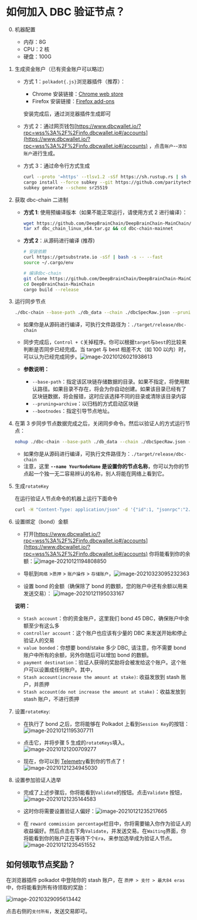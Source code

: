 # 如何加入 DBC 验证节点？

0. 机器配置

   - 内存：8G
   - CPU：2 核
   - 硬盘：100G

1. 生成资金账户（已有资金账户可以略过）

   - 方式 1：`polkadot{.js}`浏览器插件（推荐）：

     - Chrome 安装链接：[Chrome web store](https://chrome.google.com/webstore/detail/polkadot{js}-extension/mopnmbcafieddcagagdcbnhejhlodfdd)
     - Firefox 安装链接：[Firefox add-ons](https://addons.mozilla.org/en-US/firefox/addon/polkadot-js-extension/)

     安装完成后，通过浏览器插件生成即可

   - 方式 2：通过网页钱包[https://www.dbcwallet.io/?rpc=wss%3A%2F%2Finfo.dbcwallet.io#/accounts](https://www.dbcwallet.io/?rpc=wss%3A%2F%2Finfo.dbcwallet.io#/accounts) ，点击`账户`--`添加账户`进行生成。

   - 方式 3：通过命令行方式生成

     ```bash
     curl --proto '=https' --tlsv1.2 -sSf https://sh.rustup.rs | sh
     cargo install --force subkey --git https://github.com/paritytech/substrate --version 2.0.1 --locked
     subkey generate --scheme sr25519
     ```

2. 获取 dbc-chain 二进制

   - **方式 1**: 使用预编译版本（如果不能正常运行，请使用方式 2 进行编译）：

     ```bash
     wget https://github.com/DeepBrainChain/DeepBrainChain-MainChain/releases/download/v2/dbc_chain_linux_x64.tar.gz -O dbc_chain_linux_x64.tar.gz
     tar xf dbc_chain_linux_x64.tar.gz && cd dbc-chain-mainnet
     ```

   - **方式 2**：从源码进行编译 (推荐)

     ```bash
     # 安装依赖
     curl https://getsubstrate.io -sSf | bash -s -- --fast
     source ~/.cargo/env

     # 编译dbc-chain
     git clone https://github.com/DeepBrainChain/DeepBrainChain-MainChain.git
     cd DeepBrainChain-MainChain
     cargo build --release
     ```

3. 运行同步节点

   ```bash
   ./dbc-chain --base-path ./db_data --chain ./dbcSpecRaw.json --pruning archive --bootnodes /ip4/111.44.254.180/tcp/20337/p2p/12D3KooWNtUXjdy8Q9hvdJ35a1jWpPnVBRgpT7nP8LmEgBWGqTpm
   ```

   - 如果你是从源码进行编译，可执行文件路径为：`./target/release/dbc-chain`
   - 同步完成后，`Control + C`关掉程序。你可以根据`target`与`best`的比较来判断是否同步已经完成。当 target 与 best 相差不大（如 100 以内）时，可以认为已经完成同步。![image-20210126021938613](join_dbc_network.assets/image-20210126021938613.png)

   - **参数说明：**
     - `--base-path`：指定该区块链存储数据的目录。如果不指定，将使用默认路径。如果目录不存在，将会为你自动创建。如果该目录已经有了区块链数据，将会报错，这时应该选择不同的目录或清除该目录内容
     - `--pruning=archive`：以归档的方式启动区块链
     - `--bootnodes`：指定引导节点地址。

4. 在第 3 步同步节点数据完成之后，关闭同步命令。然后以验证人的方式运行节点：

   ```bash
   nohup ./dbc-chain --base-path ./db_data --chain ./dbcSpecRaw.json --validator --name YourNodeName --bootnodes /ip4/111.44.254.180/tcp/20337/p2p/12D3KooWNtUXjdy8Q9hvdJ35a1jWpPnVBRgpT7nP8LmEgBWGqTpm 1>dbc_node.log 2>&1 &
   ```

   - 如果你是从源码进行编译，可执行文件路径为：`./target/release/dbc-chain`
   - 注意，这里 **`--name YourNodeName` 是设置你的节点名称**，你可以为你的节点起一个独一无二容易辨认的名称，别人将能在网络上看到它。

5. 生成`rotateKey`

   在运行验证人节点命令的机器上运行下面命令

   ```bash
   curl -H "Content-Type: application/json" -d '{"id":1, "jsonrpc":"2.0", "method": "author_rotateKeys", "params":[]}' http://localhost:9933
   ```

6. 设置绑定（bond）金额

   - 打开[https://www.dbcwallet.io/?rpc=wss%3A%2F%2Finfo.dbcwallet.io#/accounts](https://www.dbcwallet.io/?rpc=wss%3A%2F%2Finfo.dbcwallet.io#/accounts) 你将能看到你的余额：![image-20210121194808850](join_dbc_network.assets/image-20210121194808850.png)

   - 导航到`网络` >`质押` > `账户操作` > `存储账户`，![image-20210323095232363](join_dbc_network.assets/image-20210323095232363.png)

   - 设置 bond 的金额（确保除了 bond 的数额，您的账户中还有余额以用来发送交易）： ![image-20210121195033167](join_dbc_network.assets/image-20210121195033167.png)

   **说明：**

   - `Stash account`：你的资金账户，这里我们 bond 45 DBC，确保账户中余额至少有这么多
   - `controller account`：这个账户也应该有少量的 DBC 来发送开始和停止验证人的交易
   - `value bonded`：你想要 bond/stake 多少 DBC, 请注意，你不需要 bond 账户中所有的余额，另外你随后可以增加 bond 的数额。
   - `payment destination`：验证人获得的奖励将会被发给这个账户。这个账户可以设置成任何账户。其中，
   - `Stash account(increase the amount at stake)`: 收益发放到 stash 账户，并质押
   - `Stash account(do not increase the amount at stake)`：收益发放到 stash 账户，不进行质押

7. 设置`rotateKey`:

   - 在执行了 bond 之后，您将能够在 Polkadot 上看到`Session Key`的按钮：![image-20210121195307711](join_dbc_network.assets/image-20210121195307711.png)

   - 点击它，并将步骤 5 生成的`rotateKeys`填入。 ![image-20210121200709277](join_dbc_network.assets/image-20210121200709277.png)

   - 现在，你可以到 [Telemetry](https://telemetry.polkadot.io/#list/DBC%20Mainnet)看到你的节点了！![image-20210121234945030](join_dbc_network.assets/image-20210121234945030.png)

8. 设置参加验证人选举

   - 完成了上述步骤后，你将能看到`Validate`的按钮。点击`Validate` 按钮，![image-20210121235144583](join_dbc_network.assets/image-20210121235144583.png)

   - 这时你将需要设置验证人偏好：![image-20210121235217665](join_dbc_network.assets/image-20210121235217665.png)

   - 在 `reward commission percentage`栏目中，你将需要输入你作为验证人的收益偏好。然后点击右下角`Validate`，并发送交易。在`Waiting`界面，你将能看到你的账户正在等待下个`Era`，来参加选举成为验证人节点。![image-20210121235451552](join_dbc_network.assets/image-20210121235451552.png)

## 如何领取节点奖励？

在浏览器插件 polkadot 中登陆你的 stash 账户，在 `质押 > 支付 > 最大84 eras` 中，你将能看到所有待领取的奖励：

![image-20210329095613442](join_dbc_network.assets/image-20210329095613442.png)

点击右侧的`支付所有`，发送交易即可。
